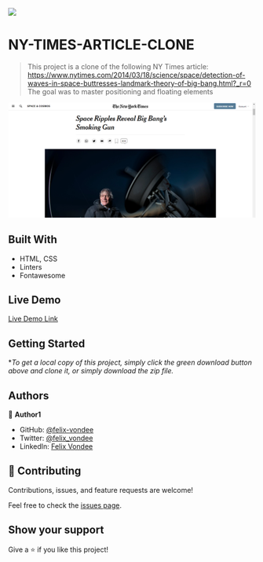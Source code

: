 ![](https://img.shields.io/badge/Microverse-blueviolet)

# NY-TIMES-ARTICLE-CLONE

> This project is a clone of the following NY Times article:  https://www.nytimes.com/2014/03/18/science/space/detection-of-waves-in-space-buttresses-landmark-theory-of-big-bang.html?_r=0 
> The goal was to master positioning and floating elements 

![screenshot](./assets/images/screenshot.png)

## Built With

- HTML, CSS
- Linters
- Fontawesome

## Live Demo

[Live Demo Link]( https://felix-vondee.github.io/nytclone)


## Getting Started

**To get a local copy of this project, simply click the green download button above and clone it, or simply download the zip file.*

## Authors

👤 **Author1**

- GitHub: [@felix-vondee](https://github.com/felix-vondee)
- Twitter: [@felix_vondee](https://twitter.com/felix_vondee)
- LinkedIn: [Felix Vondee](https://linkedin.com/felix-vondee)

## 🤝 Contributing

Contributions, issues, and feature requests are welcome!

Feel free to check the [issues page](issues/).

## Show your support

Give a ⭐️ if you like this project!

